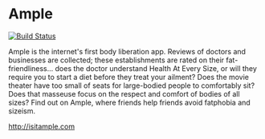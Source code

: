 Ample
======

[![Build Status](https://travis-ci.org/uhlissuh/ample.svg?branch=master)](https://travis-ci.org/uhlissuh/ample)

Ample is the internet's first body liberation app. Reviews of doctors and businesses are collected; these establishments are rated on their fat-friendliness... does the doctor understand Health At Every Size, or will they require you to start a diet before they treat your ailment? Does the movie theater have too small of seats for large-bodied people to comfortably sit? Does that masseuse focus on the respect and comfort of bodies of all sizes? Find out on Ample, where friends help friends avoid fatphobia and sizeism.

http://isitample.com
